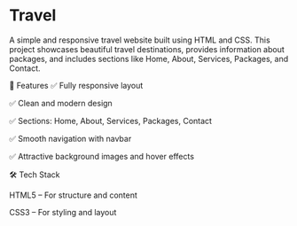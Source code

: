 # Travel
A simple and responsive travel website built using HTML and CSS. This project showcases beautiful travel destinations, provides information about packages, and includes sections like Home, About, Services, Packages, and Contact.

📌 Features
✅ Fully responsive layout

✅ Clean and modern design

✅ Sections: Home, About, Services, Packages, Contact

✅ Smooth navigation with navbar

✅ Attractive background images and hover effects

🛠️ Tech Stack

HTML5 – For structure and content

CSS3 – For styling and layout
